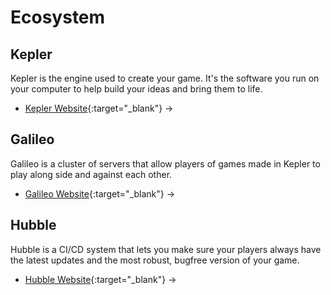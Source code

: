 ---
---

# Ecosystem

## Kepler

Kepler is the engine used to create your game. It's the software you run on
your computer to help build your ideas and bring them to life.

- [Kepler Website](https://keplerengine.com/){:target="_blank"} ->

## Galileo

Galileo is a cluster of servers that allow players of games made in Kepler to
play along side and against each other.

- [Galileo Website](https://galileo.keplerengine.com/){:target="_blank"} ->

## Hubble

Hubble is a CI/CD system that lets you make sure your players always have the
latest updates and the most robust, bugfree version of your game.

- [Hubble Website](https://hubble.keplerengine.com/){:target="_blank"} ->
